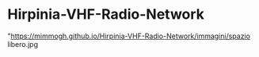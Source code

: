 # Hirpinia-VHF-Radio-Network
"https://mimmogh.github.io/Hirpinia-VHF-Radio-Network/immagini/spazio libero.jpg
